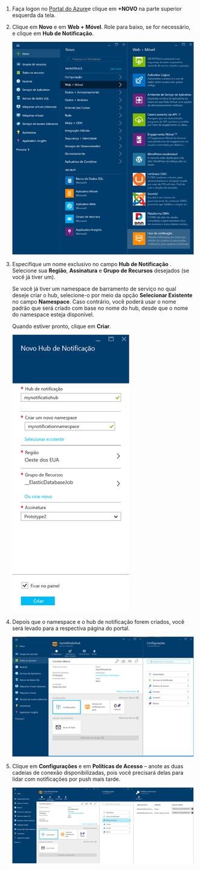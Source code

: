 

1. Faça logon no [Portal do Azure](https://portal.azure.com)e clique em **+NOVO** na parte superior esquerda da tela.
2. Clique em **Novo** e em **Web + Móvel**. Role para baixo, se for necessário, e clique em **Hub de Notificação**.
   
      ![Portal do Azure - criar hubs de notificação](./media/notification-hubs-portal-create-new-hub/notification-hubs-azure-portal-create.png)
      
3. Especifique um nome exclusivo no campo **Hub de Notificação** . Selecione sua **Região**, **Assinatura** e **Grupo de Recursos** desejados (se você já tiver um). 
   
    Se você já tiver um namespace de barramento de serviço no qual deseje criar o hub, selecione-o por meio da opção **Selecionar Existente** no campo **Namespace**.  Caso contrário, você poderá usar o nome padrão que será criado com base no nome do hub, desde que o nome do namespace esteja disponível. 
   
    Quando estiver pronto, clique em **Criar**.
   
      ![Portal do Azure - definir propriedades do hub de notificação](./media/notification-hubs-portal-create-new-hub/notification-hubs-azure-portal-settings.png)
4. Depois que o namespace e o hub de notificação forem criados, você será levado para a respectiva página do portal. 
   
      ![Portal do Azure - página do portal do hub de notificação](./media/notification-hubs-portal-create-new-hub/notification-hubs-azure-portal-page.png)
5. Clique em **Configurações** e em **Políticas de Acesso** – anote as duas cadeias de conexão disponibilizadas, pois você precisará delas para lidar com notificações por push mais tarde.
   
      ![Portal do Azure - cadeias de conexão do hub de notificação](./media/notification-hubs-portal-create-new-hub/notification-hubs-connection-strings-portal.png)


